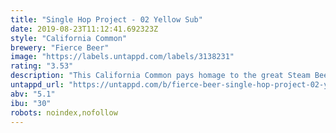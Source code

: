 ```yaml
---
title: "Single Hop Project - 02 Yellow Sub"
date: 2019-08-23T11:12:41.692323Z
style: "California Common"
brewery: "Fierce Beer"
image: "https://labels.untappd.com/labels/3138231"
rating: "3.53"
description: "This California Common pays homage to the great Steam Beers of West Coast USA. Bronze/golden in colour with a malty backbone, complimented by Yellow Sub hops which impart floral/citrus notes. This was brewed with the amazing team from Jopen who have been crafting awesome beer in Haarlem, NL since 1992."
untappd_url: "https://untappd.com/b/fierce-beer-single-hop-project-02-yellow-sub/3138231"
abv: "5.1"
ibu: "30"
robots: noindex,nofollow
---
```


